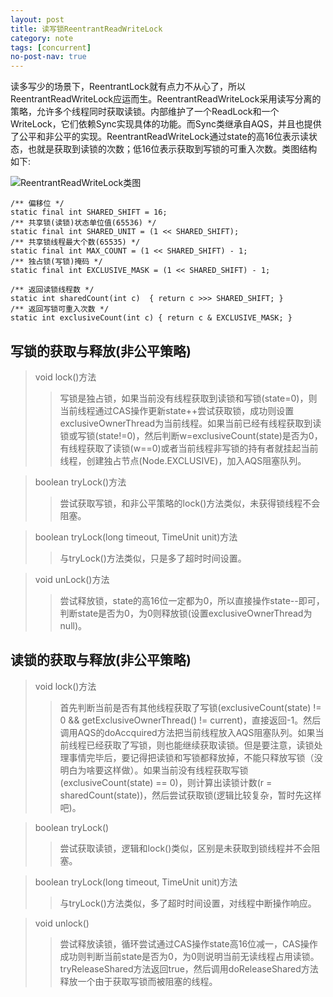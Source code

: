 ```yaml
---
layout: post
title: 读写锁ReentrantReadWriteLock
category: note
tags: [concurrent]
no-post-nav: true
---
```


读多写少的场景下，ReentrantLock就有点力不从心了，所以ReentrantReadWriteLock应运而生。ReentrantReadWriteLock采用读写分离的策略，允许多个线程同时获取读锁。内部维护了一个ReadLock和一个WriteLock，它们依赖Sync实现具体的功能。而Sync类继承自AQS，并且也提供了公平和非公平的实现。ReentrantReadWriteLock通过state的高16位表示读状态，也就是获取到读锁的次数；低16位表示获取到写锁的可重入次数。类图结构如下:

![ReentrantReadWriteLock类图](http://image.wyc1856.club/2019-08-01-09-53-53.png)
```
/** 偏移位 */
static final int SHARED_SHIFT = 16;
/** 共享锁(读锁)状态单位值(65536) */
static final int SHARED_UNIT = (1 << SHARED_SHIFT);
/** 共享锁线程最大个数(65535) */
static final int MAX_COUNT = (1 << SHARED_SHIFT) - 1;
/** 独占锁(写锁)掩码 */
static final int EXCLUSIVE_MASK = (1 << SHARED_SHIFT) - 1;

/** 返回读锁线程数 */
static int sharedCount(int c)  { return c >>> SHARED_SHIFT; }
/** 返回写锁可重入次数 */
static int exclusiveCount(int c) { return c & EXCLUSIVE_MASK; }
```

## 写锁的获取与释放(非公平策略)
> void lock()方法
>> 写锁是独占锁，如果当前没有线程获取到读锁和写锁(state=0)，则当前线程通过CAS操作更新state++尝试获取锁，成功则设置exclusiveOwnerThread为当前线程。如果当前已经有线程获取到读锁或写锁(state!=0)，然后判断w=exclusiveCount(state)是否为0，有线程获取了读锁(w==0)或者当前线程非写锁的持有者就挂起当前线程，创建独占节点(Node.EXCLUSIVE)，加入AQS阻塞队列。

> boolean tryLock()方法
>> 尝试获取写锁，和非公平策略的lock()方法类似，未获得锁线程不会阻塞。

> boolean tryLock(long timeout, TimeUnit unit)方法
>> 与tryLock()方法类似，只是多了超时时间设置。

> void unLock()方法
>> 尝试释放锁，state的高16位一定都为0，所以直接操作state--即可，判断state是否为0，为0则释放锁(设置exclusiveOwnerThread为null)。

## 读锁的获取与释放(非公平策略)
> void lock()方法
>> 首先判断当前是否有其他线程获取了写锁(exclusiveCount(state) != 0 && getExclusiveOwnerThread() != current)，直接返回-1。然后调用AQS的doAccquired方法把当前线程放入AQS阻塞队列。如果当前线程已经获取了写锁，则也能继续获取读锁。但是要注意，读锁处理事情完毕后，要记得把读锁和写锁都释放掉，不能只释放写锁（没明白为啥要这样做）。如果当前没有线程获取写锁(exclusiveCount(state) == 0)，则计算出读锁计数(r = sharedCount(state))，然后尝试获取锁(逻辑比较复杂，暂时先这样吧)。

> boolean tryLock()
>> 尝试获取读锁，逻辑和lock()类似，区别是未获取到锁线程并不会阻塞。

> boolean tryLock(long timeout, TimeUnit unit)方法
>> 与tryLock()方法类似，多了超时时间设置，对线程中断操作响应。

> void unlock()
>> 尝试释放读锁，循环尝试通过CAS操作state高16位减一，CAS操作成功则判断当前state是否为0，为0则说明当前无读线程占用读锁。tryReleaseShared方法返回true，然后调用doReleaseShared方法释放一个由于获取写锁而被阻塞的线程。